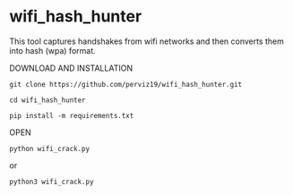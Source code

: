 # wifi_hash_hunter
This tool captures handshakes from wifi networks and then converts them into hash (wpa) format.

DOWNLOAD AND INSTALLATION

    git clone https://github.com/perviz19/wifi_hash_hunter.git

    cd wifi_hash_hunter

    pip install -m requirements.txt

OPEN

    python wifi_crack.py   
    
or  

    python3 wifi_crack.py


